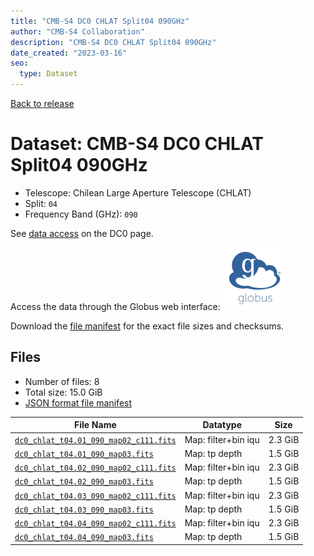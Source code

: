 ```yaml
---
title: "CMB-S4 DC0 CHLAT Split04 090GHz"
author: "CMB-S4 Collaboration"
description: "CMB-S4 DC0 CHLAT Split04 090GHz"
date_created: "2023-03-16"
seo:
  type: Dataset
---
```


[Back to release](./dc0.html#datasets)

# Dataset: CMB-S4 DC0 CHLAT Split04 090GHz

- Telescope: Chilean Large Aperture Telescope (CHLAT) 
- Split: `04`
- Frequency Band (GHz): `090`

See [data access](./dc0.html#data-access) on the DC0 page.

Access the data through the Globus web interface: [![Download via Globus](images/globus-logo.png)](https://app.globus.org/file-manager?origin_id=38f01147-f09e-483d-a552-3866669a846d&origin_path=%2Fdatareleases%2Fdc0%2Fmission%2Fchlat%2Fsplit04%2F090%2F)

Download the [file manifest](https://g-456d30.0ed28.75bc.data.globus.org/datareleases/dc0/mission/chlat/split04/090/manifest.json) for the exact file sizes and checksums.

## Files

- Number of files: 8
- Total size: 15.0 GiB
- [JSON format file manifest](https://g-456d30.0ed28.75bc.data.globus.org/datareleases/dc0/mission/chlat/split04/090/manifest.json)

|                                                                               File Name                                                                               |      Datatype       |  Size   |
| --------------------------------------------------------------------------------------------------------------------------------------------------------------------- | ------------------- | ------- |
| [`dc0_chlat_t04.01_090_map02_c111.fits`](https://g-456d30.0ed28.75bc.data.globus.org/datareleases/dc0/mission/chlat/split04/090/dc0_chlat_t04.01_090_map02_c111.fits) | Map: filter+bin iqu | 2.3 GiB |
| [`dc0_chlat_t04.01_090_map03.fits`](https://g-456d30.0ed28.75bc.data.globus.org/datareleases/dc0/mission/chlat/split04/090/dc0_chlat_t04.01_090_map03.fits)           | Map: tp depth       | 1.5 GiB |
| [`dc0_chlat_t04.02_090_map02_c111.fits`](https://g-456d30.0ed28.75bc.data.globus.org/datareleases/dc0/mission/chlat/split04/090/dc0_chlat_t04.02_090_map02_c111.fits) | Map: filter+bin iqu | 2.3 GiB |
| [`dc0_chlat_t04.02_090_map03.fits`](https://g-456d30.0ed28.75bc.data.globus.org/datareleases/dc0/mission/chlat/split04/090/dc0_chlat_t04.02_090_map03.fits)           | Map: tp depth       | 1.5 GiB |
| [`dc0_chlat_t04.03_090_map02_c111.fits`](https://g-456d30.0ed28.75bc.data.globus.org/datareleases/dc0/mission/chlat/split04/090/dc0_chlat_t04.03_090_map02_c111.fits) | Map: filter+bin iqu | 2.3 GiB |
| [`dc0_chlat_t04.03_090_map03.fits`](https://g-456d30.0ed28.75bc.data.globus.org/datareleases/dc0/mission/chlat/split04/090/dc0_chlat_t04.03_090_map03.fits)           | Map: tp depth       | 1.5 GiB |
| [`dc0_chlat_t04.04_090_map02_c111.fits`](https://g-456d30.0ed28.75bc.data.globus.org/datareleases/dc0/mission/chlat/split04/090/dc0_chlat_t04.04_090_map02_c111.fits) | Map: filter+bin iqu | 2.3 GiB |
| [`dc0_chlat_t04.04_090_map03.fits`](https://g-456d30.0ed28.75bc.data.globus.org/datareleases/dc0/mission/chlat/split04/090/dc0_chlat_t04.04_090_map03.fits)           | Map: tp depth       | 1.5 GiB |

